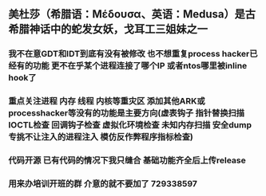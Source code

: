 ## 美杜莎（希腊语：Μέδουσα、英语：Medusa）是古希腊神话中的蛇发女妖，戈耳工三姐妹之一

### 我不在意GDT和IDT到底有没有被修改 也不想重复process hacker已经有的功能 更不在乎某个进程连接了哪个IP 或者ntos哪里被inline hook了

### 重点关注进程 内存 线程 内核等重灾区 添加其他ARK或processhacker等没有的功能是主要方向(虚表钩子 指针替换扫描 IOCTL检查 回调钩子检查 虚拟化环境检查 未知内存扫描 安全dump 专挑不让注入的进程注入 模仿反作弊程序指标检查)

### 代码开源 已有代码的情况下我只缝合 基础功能齐全后上传release

### 用来办培训开班的群 介意的就不要加了 729338597